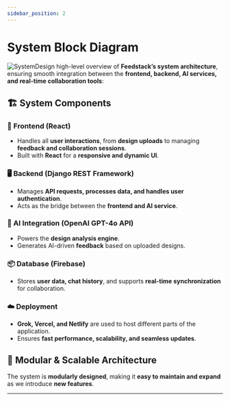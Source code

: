```yaml
---
sidebar_position: 2
---
```


# System Block Diagram

![SystemDesign](https://github.com/user-attachments/assets/3a744e34-2de4-457b-a338-1575c9ef13fd)
high-level overview of **Feedstack’s system architecture**, ensuring smooth integration between the **frontend, backend, AI services, and real-time collaboration tools**:

## 🏗️ System Components

### 🚀 Frontend (React)
- Handles all **user interactions**, from **design uploads** to managing **feedback and collaboration sessions**.
- Built with **React** for a **responsive and dynamic UI**.

### 🖥️ Backend (Django REST Framework)
- Manages **API requests, processes data, and handles user authentication**.
- Acts as the bridge between the **frontend and AI service**.

### 🧠 AI Integration (OpenAI GPT-4o API)
- Powers the **design analysis engine**.
- Generates AI-driven **feedback** based on uploaded designs.

### 📦 Database (Firebase)
- Stores **user data, chat history**, and supports **real-time synchronization** for collaboration.

### ☁️ Deployment
- **Grok, Vercel, and Netlify** are used to host different parts of the application.
- Ensures **fast performance, scalability, and seamless updates**.

## 🔧 Modular & Scalable Architecture
The system is **modularly designed**, making it **easy to maintain and expand** as we introduce **new features**.

---
